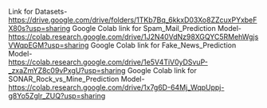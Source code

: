 Link for Datasets- <br>
https://drive.google.com/drive/folders/1TKb7Bq_6kkxD03Xo8ZZcuxPYxbeFX80s?usp=sharing
Google Colab link for Spam_Mail_Prediction Model- <br>
https://colab.research.google.com/drive/1J2N40VdNz98XGQYC5RMehWgjsVWqpEGM?usp=sharing
Google Colab link for Fake_News_Prediction Model- <br>
https://colab.research.google.com/drive/1e5V4TiV0yDSvuP-_zxaZmYZ8c09vPxgU?usp=sharing
Google Colab link for SONAR_Rock_vs_Mine_Prediction Model- <br>
https://colab.research.google.com/drive/1x7g6D-64Mj_WqpUppj-g8Yo5Zglr_ZUQ?usp=sharing 
